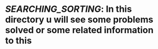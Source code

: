 # _SEARCHING_SORTING_: In this directory u will see some problems solved or some related information to this
